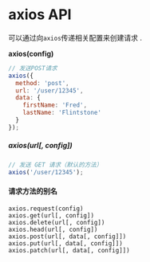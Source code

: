 # axios API

可以通过向`axios`传递相关配置来创建请求 .

**axios\(config\)**

```js
// 发送POST请求
axios({
  method: 'post',
  url: '/user/12345',
  data: {
    firstName: 'Fred',
    lastName: 'Flintstone'
  }
});
```

##### axios\(url\[, config\]\)

```js
// 发送 GET 请求（默认的方法）
axios('/user/12345');
```

#### 请求方法的别名

```
axios.request(config)
axios.get(url[, config])
axios.delete(url[, config])
axios.head(url[, config])
axios.post(url[, data[, config]])
axios.put(url[, data[, config]])
axios.patch(url[, data[, config]])
```



